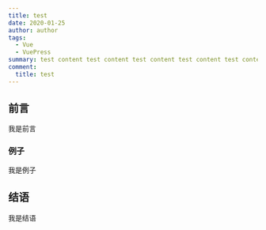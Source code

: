 ```yaml
---
title: test
date: 2020-01-25
author: author
tags:
  - Vue
  - VuePress
summary: test content test content test content test content test content test content。
comment:
  title: test
---
```


## 前言

我是前言

### 例子

我是例子

## 结语

我是结语
